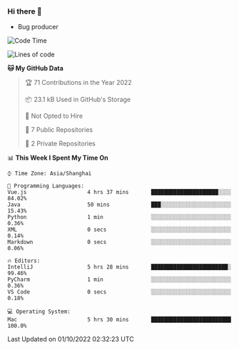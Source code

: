 ### Hi there 👋
* Bug producer
<!--START_SECTION:waka-->
![Code Time](http://img.shields.io/badge/Code%20Time-720%20hrs%2030%20mins-blue)

![Lines of code](https://img.shields.io/badge/From%20Hello%20World%20I%27ve%20Written-32%20Thousand%20lines%20of%20code-blue)

**🐱 My GitHub Data** 

> 🏆 71 Contributions in the Year 2022
 > 
> 📦 23.1 kB Used in GitHub's Storage 
 > 
> 🚫 Not Opted to Hire
 > 
> 📜 7 Public Repositories 
 > 
> 🔑 2 Private Repositories  
 > 
📊 **This Week I Spent My Time On** 

```text
⌚︎ Time Zone: Asia/Shanghai

💬 Programming Languages: 
Vue.js                   4 hrs 37 mins       █████████████████████░░░░   84.02% 
Java                     50 mins             ███░░░░░░░░░░░░░░░░░░░░░░   15.43% 
Python                   1 min               ░░░░░░░░░░░░░░░░░░░░░░░░░   0.36% 
XML                      0 secs              ░░░░░░░░░░░░░░░░░░░░░░░░░   0.14% 
Markdown                 0 secs              ░░░░░░░░░░░░░░░░░░░░░░░░░   0.06%

🔥 Editors: 
IntelliJ                 5 hrs 28 mins       ████████████████████████░   99.46% 
PyCharm                  1 min               ░░░░░░░░░░░░░░░░░░░░░░░░░   0.36% 
VS Code                  0 secs              ░░░░░░░░░░░░░░░░░░░░░░░░░   0.18%

💻 Operating System: 
Mac                      5 hrs 30 mins       █████████████████████████   100.0%

```


 Last Updated on 01/10/2022 02:32:23 UTC
<!--END_SECTION:waka-->
